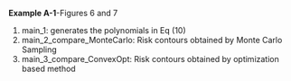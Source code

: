 **Example A-1**-Figures 6 and 7


1) main_1: generates the polynomials in Eq (10)
3) main_2_compare_MonteCarlo: Risk contours obtained by Monte Carlo Sampling
5) main_3_compare_ConvexOpt: Risk contours obtained by optimization based method 
